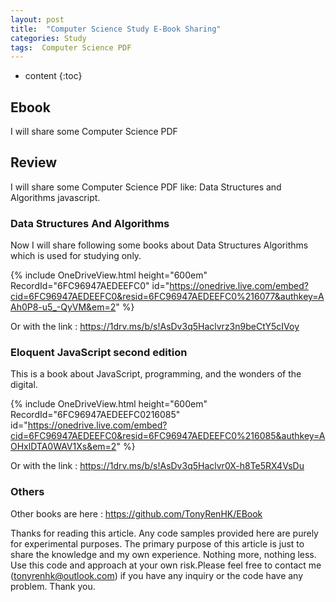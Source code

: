 ```yaml
---
layout: post
title:  "Computer Science Study E-Book Sharing"
categories: Study
tags:  Computer Science PDF  
---
```

* content
{:toc}


## Ebook

I will share some Computer Science PDF






## Review

I will share some Computer Science PDF like: Data Structures and Algorithms javascript.

### Data Structures And Algorithms
Now I will share following some books about Data Structures Algorithms which is used for studying only.

{% include OneDriveView.html height="600em" RecordId="6FC96947AEDEEFC0" id="https://onedrive.live.com/embed?cid=6FC96947AEDEEFC0&resid=6FC96947AEDEEFC0%216077&authkey=AAh0P8-u5_-QyVM&em=2" %}

Or with the link : https://1drv.ms/b/s!AsDv3q5Haclvrz3n9beCtY5cIVoy


### Eloquent JavaScript second edition
 
This is a book about JavaScript, programming, and the wonders of the digital.  

{% include OneDriveView.html height="600em" RecordId="6FC96947AEDEEFC0216085" id="https://onedrive.live.com/embed?cid=6FC96947AEDEEFC0&resid=6FC96947AEDEEFC0%216085&authkey=AOHxlDTA0WAV1Xs&em=2" %}

Or with the link : https://1drv.ms/b/s!AsDv3q5Haclvr0X-h8Te5RX4VsDu


### Others

Other books are here :
https://github.com/TonyRenHK/EBook



Thanks for reading this article. Any code samples provided here are purely for experimental purposes. The primary purpose of this article is just to share the knowledge and my own experience. Nothing more, nothing less. Use this code and approach at your own risk.Please feel free to contact me (tonyrenhk@outlook.com) if you have any inquiry or the code have any problem. Thank you.
